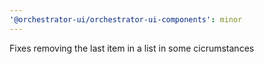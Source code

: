 ```yaml
---
'@orchestrator-ui/orchestrator-ui-components': minor
---
```


Fixes removing the last item in a list in some cicrumstances
